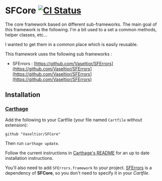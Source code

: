 # SFCore [![CI Status](https://travis-ci.org/Vaseltior/SFCore.svg?branch=master)](https://travis-ci.org/Vaseltior/SFCore.svg?branch=master)

The core framework based on different sub-frameworks. 
The main goal of this framework is the following. I'm a bit used to a set a common methods, helper classes, etc...

I wanted to get them in a common place which is easily reusable.

This framework uses the following sub frameworks :

- SFErrors : [https://github.com/Vaseltior/SFErrors](https://github.com/Vaseltior/SFErrors](https://github.com/Vaseltior/SFErrors](https://github.com/Vaseltior/SFErrors)



## Installation

### [Carthage](https://github.com/Carthage/Carthage)

Add the following to your Cartfile (your file named `Cartfile` without extension):

	github "Vaseltior/SFCore"
	
Then run `carthage update`.

Follow the current instructions in [Carthage's README](https://github.com/Carthage/Carthage#adding-frameworks-to-an-application) for an up to date installation instructions.

You'll also need to add `SFErrors.framework` to your project. [SFErrors](https://github.com/Vaseltior/SFErrors) is a dependency of **SFCore**, so you don't need to specify it in your *Cartfile*.